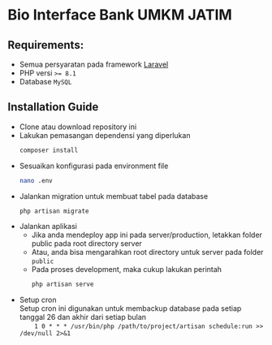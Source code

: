 # Bio Interface Bank UMKM JATIM

## Requirements:

-   Semua persyaratan pada framework [Laravel](https://laravel.com/docs/9.x/deployment#server-requirements)
-   PHP versi `>= 8.1`
-   Database `MySQL`

## Installation Guide

-   Clone atau download repository ini
-   Lakukan pemasangan dependensi yang diperlukan
    ```bash
    composer install
    ```
-   Sesuaikan konfigurasi pada environment file
    ```bash
    nano .env
    ```
-   Jalankan migration untuk membuat tabel pada database
    ```bash
    php artisan migrate
    ```
-   Jalankan aplikasi
    -   Jika anda mendeploy app ini pada server/production, letakkan folder public pada root directory server
    -   Atau, anda bisa mengarahkan root directory untuk server pada folder `public`
    -   Pada proses development, maka cukup lakukan perintah
        ```bash
        php artisan serve
        ```
-   Setup cron\
     Setup cron ini digunakan untuk membackup database pada setiap tanggal 26 dan akhir dari setiap bulan\
     `    1 0 * * * /usr/bin/php /path/to/project/artisan schedule:run >> /dev/null 2>&1`
